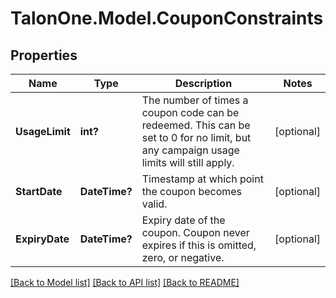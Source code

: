 # TalonOne.Model.CouponConstraints
## Properties

Name | Type | Description | Notes
------------ | ------------- | ------------- | -------------
**UsageLimit** | **int?** | The number of times a coupon code can be redeemed. This can be set to 0 for no limit, but any campaign usage limits will still apply.  | [optional] 
**StartDate** | **DateTime?** | Timestamp at which point the coupon becomes valid. | [optional] 
**ExpiryDate** | **DateTime?** | Expiry date of the coupon. Coupon never expires if this is omitted, zero, or negative. | [optional] 

[[Back to Model list]](../README.md#documentation-for-models) [[Back to API list]](../README.md#documentation-for-api-endpoints) [[Back to README]](../README.md)

